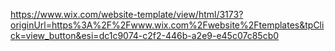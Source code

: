 https://www.wix.com/website-template/view/html/3173?originUrl=https%3A%2F%2Fwww.wix.com%2Fwebsite%2Ftemplates&tpClick=view_button&esi=dc1c9074-c2f2-446b-a2e9-e45c07c85cb0